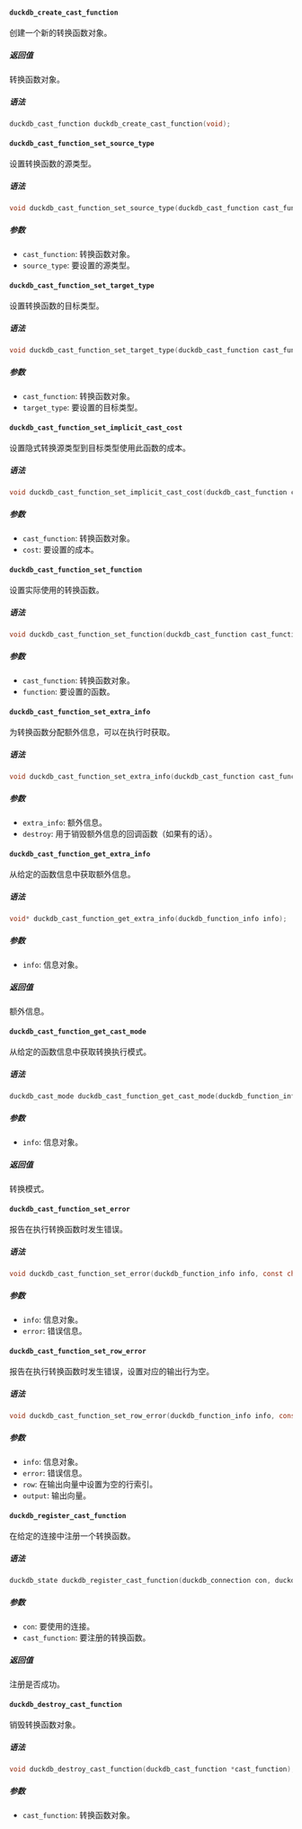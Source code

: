 #### `duckdb_create_cast_function`
创建一个新的转换函数对象。

##### 返回值
转换函数对象。

##### 语法
```c
duckdb_cast_function duckdb_create_cast_function(void);
```

#### `duckdb_cast_function_set_source_type`
设置转换函数的源类型。

##### 语法
```c
void duckdb_cast_function_set_source_type(duckdb_cast_function cast_function, duckdb_logical_type source_type);
```

##### 参数
- `cast_function`: 转换函数对象。
- `source_type`: 要设置的源类型。

#### `duckdb_cast_function_set_target_type`
设置转换函数的目标类型。

##### 语法
```c
void duckdb_cast_function_set_target_type(duckdb_cast_function cast_function, duckdb_logical_type target_type);
```

##### 参数
- `cast_function`: 转换函数对象。
- `target_type`: 要设置的目标类型。

#### `duckdb_cast_function_set_implicit_cast_cost`
设置隐式转换源类型到目标类型使用此函数的成本。

##### 语法
```c
void duckdb_cast_function_set_implicit_cast_cost(duckdb_cast_function cast_function, int64_t cost);
```

##### 参数
- `cast_function`: 转换函数对象。
- `cost`: 要设置的成本。

#### `duckdb_cast_function_set_function`
设置实际使用的转换函数。

##### 语法
```c
void duckdb_cast_function_set_function(duckdb_cast_function cast_function, duckdb_cast_function_t function);
```

##### 参数
- `cast_function`: 转换函数对象。
- `function`: 要设置的函数。

#### `duckdb_cast_function_set_extra_info`
为转换函数分配额外信息，可以在执行时获取。

##### 语法
```c
void duckdb_cast_function_set_extra_info(duckdb_cast_function cast_function, void *extra_info, duckdb_delete_callback_t destroy);
```

##### 参数
- `extra_info`: 额外信息。
- `destroy`: 用于销毁额外信息的回调函数（如果有的话）。

#### `duckdb_cast_function_get_extra_info`
从给定的函数信息中获取额外信息。

##### 语法
```c
void* duckdb_cast_function_get_extra_info(duckdb_function_info info);
```

##### 参数
- `info`: 信息对象。

##### 返回值
额外信息。

#### `duckdb_cast_function_get_cast_mode`
从给定的函数信息中获取转换执行模式。

##### 语法
```c
duckdb_cast_mode duckdb_cast_function_get_cast_mode(duckdb_function_info info);
```

##### 参数
- `info`: 信息对象。

##### 返回值
转换模式。

#### `duckdb_cast_function_set_error`
报告在执行转换函数时发生错误。

##### 语法
```c
void duckdb_cast_function_set_error(duckdb_function_info info, const char *error);
```

##### 参数
- `info`: 信息对象。
- `error`: 错误信息。

#### `duckdb_cast_function_set_row_error`
报告在执行转换函数时发生错误，设置对应的输出行为空。

##### 语法
```c
void duckdb_cast_function_set_row_error(duckdb_function_info info, const char *error, idx_t row, duckdb_vector output);
```

##### 参数
- `info`: 信息对象。
- `error`: 错误信息。
- `row`: 在输出向量中设置为空的行索引。
- `output`: 输出向量。

#### `duckdb_register_cast_function`
在给定的连接中注册一个转换函数。

##### 语法
```c
duckdb_state duckdb_register_cast_function(duckdb_connection con, duckdb_cast_function cast_function);
```

##### 参数
- `con`: 要使用的连接。
- `cast_function`: 要注册的转换函数。

##### 返回值
注册是否成功。

#### `duckdb_destroy_cast_function`
销毁转换函数对象。

##### 语法
```c
void duckdb_destroy_cast_function(duckdb_cast_function *cast_function);
```

##### 参数
- `cast_function`: 转换函数对象。